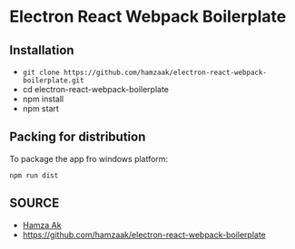 # Electron React Webpack Boilerplate

## Installation

* `git clone https://github.com/hamzaak/electron-react-webpack-boilerplate.git`
* cd electron-react-webpack-boilerplate
* npm install
* npm start

## Packing for distribution

To package the app fro windows platform:

`npm run dist`

## SOURCE

- [Hamza Ak](https://www.linkedin.com/in/hamzaak/)
- https://github.com/hamzaak/electron-react-webpack-boilerplate
